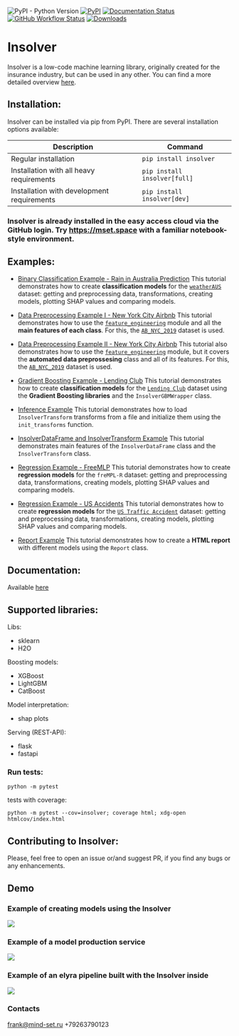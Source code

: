 ![PyPI - Python Version](https://img.shields.io/pypi/pyversions/insolver)
[![PyPI](https://img.shields.io/pypi/v/insolver?style=flat)](https://pypi.org/project/insolver/)
[![Documentation Status](https://readthedocs.org/projects/insolver/badge/?version=latest)](https://insolver.readthedocs.io/en/latest/?badge=latest)
[![GitHub Workflow Status](https://img.shields.io/github/workflow/status/MindSetLib/Insolver/Python%20application?logo=github&label=tests)](https://github.com/MindSetLib/Insolver/actions)
[![Downloads](https://pepy.tech/badge/insolver/week)](https://pepy.tech/project/insolver)
<!-- [![GitHub Workflow Status](https://img.shields.io/github/workflow/status/MindSetLib/Insolver/Insolver%20testing?logo=github&label=tests)](https://github.com/MindSetLib/Insolver/actions) -->
<!-- [![Code style: black](https://img.shields.io/badge/code%20style-black-000000.svg)](https://github.com/psf/black) -->

# Insolver

Insolver is a low-code machine learning library, originally created for the insurance industry, but can be used in any other. You can find a more detailed overview [here](https://insolver.readthedocs.io/en/latest/source/overview.html).

## Installation:

Insolver can be installed via pip from PyPI. There are several installation options available:

| Description                                | Command                       |
|--------------------------------------------|-------------------------------|
| Regular installation                       | `pip install insolver`        |
| Installation with all heavy requirements   | `pip install insolver[full]`  |
| Installation with development requirements | `pip install insolver[dev]`   |


### Insolver is already installed in the easy access cloud via the GitHub login. Try https://mset.space with a familiar notebook-style environment.

## Examples:

- [Binary Classification Example - Rain in Australia Prediction](https://github.com/MindSetLib/Insolver/blob/master/tutorials/Binary%20Classification%20Example%20-%20Rain%20in%20Australia%20Prediction.ipynb)
This tutorial demonstrates how to create **classification models** for the [`weatherAUS`](https://www.kaggle.com/jsphyg/weather-dataset-rattle-package) dataset: getting and preprocessing data, transformations, creating models, plotting SHAP values and comparing models.

- [Data Preprocessing Example I - New York City Airbnb](https://github.com/MindSetLib/Insolver/blob/master/tutorials/Data%20Preprocessing%20Example%20I%20-%20New%20York%20City%20Airbnb.ipynb)
This tutorial demonstrates how to use the [`feature_engineering`](https://github.com/MindSetLib/Insolver/tree/master/insolver/feature_engineering) module and all the **main features of each class**. For this, the [`AB_NYC_2019`](https://www.kaggle.com/dgomonov/new-york-city-airbnb-open-data) dataset is used.

- [Data Preprocessing Example II - New York City Airbnb](https://github.com/MindSetLib/Insolver/blob/master/tutorials/Data%20Preprocessing%20Example%20II%20-%20New%20York%20City%20Airbnb.ipynb)
This tutorial also demonstrates how to use the [`feature_engineering`](https://github.com/MindSetLib/Insolver/tree/master/insolver/feature_engineering) module, but it covers the **automated data preprossesing** class and all of its features. For this, the [`AB_NYC_2019`](https://www.kaggle.com/dgomonov/new-york-city-airbnb-open-data) dataset is used.

- [Gradient Boosting Example - Lending Club](https://github.com/MindSetLib/Insolver/blob/master/tutorials/Gradient%20Boosting%20Example%20-%20Lending%20Club.ipynb)
This tutorial demonstrates how to create **classification models** for the [`Lending Club`](https://www.kaggle.com/wordsforthewise/lending-club) dataset using the **Gradient Boosting libraries** and the `InsolverGBMWrapper` class.

- [Inference Example](https://github.com/MindSetLib/Insolver/blob/master/tutorials/Inference%20Example.ipynb)
This tutorial demonstrates how to load `InsolverTransform` transforms from a file and initialize them using the `init_transforms` function.

- [InsolverDataFrame and InsolverTransform Example](https://github.com/MindSetLib/Insolver/blob/master/tutorials/InsolverDataFrame%20and%20InsolverTransform%20Example.ipynb)
This tutorial demonstrates main features of the `InsolverDataFrame` class and the `InsolverTransform` class.

- [Regression Example - FreeMLP](https://github.com/MindSetLib/Insolver/blob/master/tutorials/Regression%20Example%20-%20FreeMLP.ipynb)
This tutorial demonstrates how to create **regression models** for the `freMPL-R` dataset: getting and preprocessing data, transformations, creating models, plotting SHAP values and comparing models.

- [Regression Example - US Accidents](https://github.com/MindSetLib/Insolver/blob/master/tutorials/Regression%20Example%20-%20FreeMLP.ipynb)
This tutorial demonstrates how to create **regression models** for the [`US Traffic Accident`](https://smoosavi.org/datasets/us_accidents) dataset: getting and preprocessing data, transformations, creating models, plotting SHAP values and comparing models.

- [Report Example](https://github.com/MindSetLib/Insolver/blob/master/tutorials/Report%20Example.ipynb)
This tutorial demonstrates how to create a **HTML report** with different models using the `Report` class.

## Documentation:

Available [here](https://insolver.readthedocs.io/)

## Supported libraries:

Libs:
- sklearn
- H2O

Boosting models:
- XGBoost
- LightGBM
- CatBoost

Model interpretation:
- shap plots

Serving (REST-API):
- flask
- fastapi


### Run tests:
```shell
python -m pytest
```

tests with coverage:
```shell
python -m pytest --cov=insolver; coverage html; xdg-open htmlcov/index.html
```


## Contributing to Insolver:

Please, feel free to open an issue or/and suggest PR, if you find any bugs or any enhancements.

## Demo
### Example of creating models using the Insolver
![](https://github.com/MindSetLib/Insolver/releases/download/v0.4.6/InsolverDemo.gif)

### Example of a model production service
![](https://github.com/MindSetLib/Insolver/releases/download/v0.4.6/InsolverImplementation.gif)

### Example of an elyra pipeline built with the Insolver inside
![](https://github.com/MindSetLib/Insolver/releases/download/v0.4.6/InsolverElyraPipeline.gif)

### Contacts
frank@mind-set.ru
+79263790123
